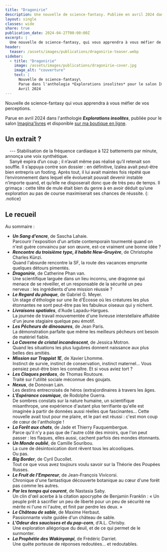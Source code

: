 ```yaml
---
title: "Dragonirie"
description: Une nouvelle de science-fantasy. Publiée en avril 2024 dans l'anthologie *Explorations insolites*  pour le salon Imagina'livres.
layout: single
classes: wide
share: true
publication_date: 2024-04-27T00:00:00Z
excerpt: |
  Une nouvelle de science-fantasy, qui vous apprendra à vous méfier de vos perceptions…<!--excerptEnd-->
header:
  teaser: /assets/images/publications/dragonirie-teaser.webp
sidebar:
  - title: "Dragonirie"
    image: /assets/images/publications/dragonirie-cover.jpg
    image_alt: "couverture"
    text: |
      Nouvelle de science-fantasy\
      Parue dans l'anthologie *Explorations insolites* pour le salon Imagina'livres\
      Avril 2024
---
```


Nouvelle de science-fantasy qui vous apprendra à vous méfier de vos perceptions.

Parue en avril 2024 dans l'anthologie ***Explorations insolites***, publiée pour le salon <a href="https://www.instagram.com/imaginalivres/" target="_blank">Imagina'livres</a> et disponible <a href="https://catherinephanvan.sumupstore.com/article/explorations-insolites" target="_blank">sur ma boutique en ligne</a>.


## Un extrait&nbsp;?

<span style="margin-left: 1em;"></span>---&nbsp;Stabilisation de la fréquence cardiaque à 122&nbsp;battements par minute, annonça une voix
synthétique.<br/>
<span style="margin-left: 1em;"></span>Sanyê expira d’un coup&nbsp;; il n’avait même pas réalisé qu’il retenait son souffle. Il s’appuya contre son dossier&nbsp;: en définitive, Izalea avait peut-être bien entrepris un footing. Après tout, il lui avait maintes fois répété que l’environnement dans lequel elle évoluerait pouvait devenir instable n’importe quand, et qu’elle ne disposerait donc que de très peu de temps. Il grimaça&nbsp;: cette tête de mule était bien du genre à en avoir déduit qu’une exploration au pas de course maximiserait ses chances de réussite.
{: .notice}

## Le recueil

Au sommaire&nbsp;:

- ***Un Sang d'encre***, de Sascha Lahaie.<br/>Parcourir l'exposition d'un artiste contemporain tourmenté quand on n'est guère convaincu par son &oelig;uvre, est-ce vraiment une bonne idée&nbsp;?
- ***Rencontre du troisième type, il habite New-Gruyère***, de Christophe Charles Künzi.<br/>Quand l'absurde rencontre la SF, la route des vacances emprunte quelques détours pimentés.
- ***Dragonirie***, de Catherine Phan van.<br/>Une scientifique larguée dans un lieu inconnu, une dragonne qui menace de se réveiller, et un responsable de la sécurité un peu nerveux&nbsp;: les ingrédients d'une mission réussie&nbsp;?
- ***Le Regard du phoque***, de Gabriel G. Meyer.<br/>Un stage d'éthologie sur une île d'Écosse où les créatures les plus étonnantes ne sont peut-être pas les fabuleux oiseaux qui y nichent.
- ***Livraisons spatiales***, d'Aude Lapadu-Hargues.<br/>La journée de travail mouvementée d'une livreuse interstellaire affublée d'un jeune stagiaire quelque peu émotif.
- ***Les Pêcheurs de dinosaures***, de Jean Paris.<br/>La démonstration parfaite que même les meilleurs pêcheurs ont besoin de matériel fiable.
- ***La Caverne de cristal incandescent***, de Jessica Motron.<br/>Quand les situations les plus lugubres donnent naissance aux plus belles des amitiés.
- ***Mission sur Trappist 1E***, de Xavier Lhomme.<br/>Instinct de survie, instinct de conservation, instinct maternel&hellip; Vous pensiez peut-être bien les connaître. Et si vous aviez tort&nbsp;?
- ***Les Claques perdues***, de Thomas Routoure.<br/>Traité sur l'utilité sociale méconnue des goujats.
- ***Nexus***, de Donovan Lain.<br/>Les destins entrecroisés de héros (extra)ordinaires à travers les âges.
- ***L'Espérance cosmique***, de Rodolphe Guerra.<br/>De sombres constats sur la nature humaine, un scientifique misanthrope, une expérience d'autant plus terrifiante qu'elle est imaginée à partir de données aussi réelles que fascinantes&hellip; Cette nouvelle avait tout pour me plaire, et le pari est réussi&nbsp;: c'est mon coup de c&oelig;ur de l'anthologie&nbsp;!
- ***La Forêt aux chats***, de Jade et Thierry Fauquembergue.<br/>Parce qu'il n'y a pas que de l'autre côté des miroirs, que l'on peut passer&nbsp;: les flaques, elles aussi, cachent parfois des mondes étonnants.
- ***Un Monde oublié***, de Camille Souribou.<br/>La cure de désintoxication dont rêvent tous les alcooliques.<br/>Ou pas.
- ***Big Border***, de Cyril Ducollet.<br/>Tout ce que vous avez toujours voulu savoir sur la Théorie des Poupées Russes.
- ***Le Fruit de l'Empereur***, de Jean-François Vivicorsi.<br/>Chronique d'une fantastique découverte botanique au c&oelig;ur d'une forêt pas comme les autres.
- ***Par les temps qui courent***, de Nastasia Saby.<br/>Un clin d'&oelig;il acerbe à la citation apocryphe de Benjamin Franklin&nbsp;: &laquo;&nbsp;Un peuple prêt à sacrifier un peu de liberté pour un peu de sécurité ne mérite ni l'une ni l'autre, et finit par perdre les deux.&nbsp;&raquo;
- ***Le Château de sable***, de Maxime Herbaut.<br/>Passionnante visite guidée d'un château de sable.
- ***L'Odeur des saucisses et du pop-corn***, d'A.L. Chrisby.<br/>Une exploration allégorique du deuil, et de ce qui permet de le surmonter.
- ***La Prophétie des Wakinyanpi***, de Frédéric Darriet.<br/>Une quête porteuse de réponses redoutées&hellip; et redoutables.
